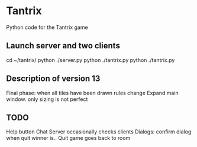 # Tantrix
Python code for the Tantrix game

## Launch server and two clients
cd ~/tantrix/
python ./server.py
python ./tantrix.py
python ./tantrix.py

## Description of version 13
Final phase: when all tiles have been drawn rules change
Expand main window. only sizing is not perfect

## TODO
Help button
Chat
Server occasionally checks clients
Dialogs:
	confirm dialog when quit
	winner is..
Quit game goes back to room
